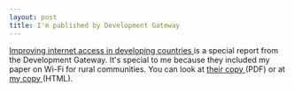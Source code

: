 ```yaml
---
layout: post
title: I'm published by Development Gateway 
---
```

<p><a href="http://www.developmentgateway.org/node/133831/sdm/docview?docid=544980">Improving internet access in developing countries </a>is a special report from the Development Gateway. It's special to me because they included my paper on Wi-Fi for rural communities. You can look at <a href="http://www.developmentgateway.org/node/133831/sdm/blob?pid=5611">their copy </a>(PDF) or at <a href="/projects/ict/ruralwifi.html">my copy </a>(HTML). </p>
